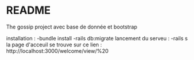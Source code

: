 # README

The gossip project avec base de donnée et bootstrap 

installation :
  -bundle install
  -rails db:migrate
lancement du serveu :
  -rails s
la page d'acceuil se trouve sur ce lien : http://localhost:3000/welcome/view/%20
  
